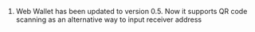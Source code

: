 1. Web Wallet has been updated to version 0.5. Now it supports QR code scanning as an alternative way to input receiver address
